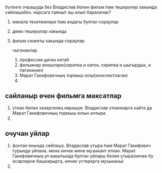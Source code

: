 бүгенге очрашуда без Владислав белән фильм һәм төшерүләр хакында
сөйләшәбез. 
нәрсәгә таянып эш алып баралачак?
1. мәкалә төзәтмәләре һәм андагы булган сораулар
2. демо төшерүләр хакында
3. фильм сюжеты хакында сораулар

    чыганаклар
    1. профессия дигән китаб
    2. фильмнар өлешләре(скрипка и каток, скрипка и шыгырдык, и паганинин)
    3. Марат Гакифовичның тормыш юлы(конспектлаган)
    4. 

## сайланыр өчен фильмга максатлар
1. үткән белән хәзергенең көрәшүе. Владислав үткәннәргә кайта да Марат Гакифовичның тормыш юлын ачтыра
2. 

## очучан уйлар
1. фонтан янында сөйләшү. Владислав утыра һәм Марат Гакифович турында уйлана. менә ничек мине музыкант иткән. Марат Гакифовичның ул вакытында булган уйлары белән утыра(ничек бу әсәрләрне башкарырга, ничек үстерергә музыканы)
2. 